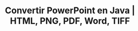 ---
title: Convertir PowerPoint en Java | HTML, PNG, PDF, Word, TIFF
linktitle: Convertir PowerPoint
type: docs
weight: 20
url: /java/convert-powerpoint/
description: Cet article liste les sujets et les exemples de code en Java qui peuvent être utilisés pour convertir PowerPoint (PPT, PPTX, ODP) en différents formats comme HTML, PNG, PDF, Word, TIFF, etc. 
---
